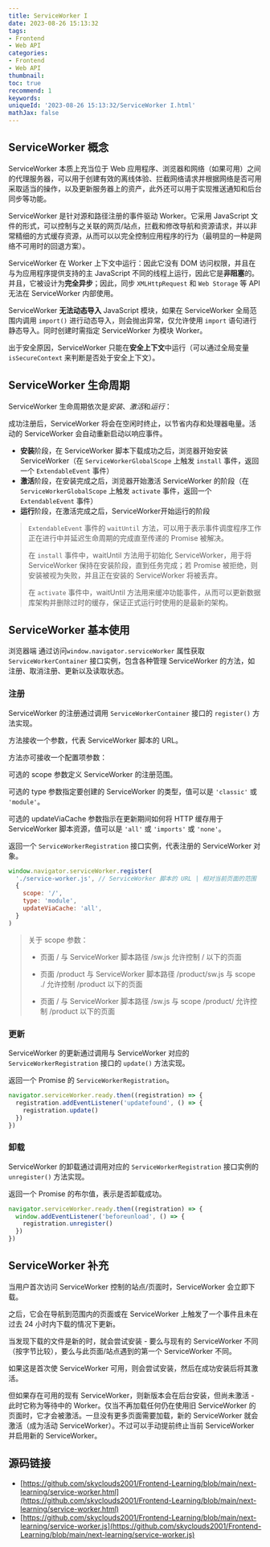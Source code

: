 ```yaml
---
title: ServiceWorker I
date: 2023-08-26 15:13:32
tags:
- Frontend
- Web API
categories:
- Frontend
- Web API
thumbnail: 
toc: true
recommend: 1
keywords: 
uniqueId: '2023-08-26 15:13:32/ServiceWorker I.html'
mathJax: false
---
```


## ServiceWorker 概念

ServiceWorker 本质上充当位于 Web 应用程序、浏览器和网络（如果可用）之间的代理服务器，可以用于创建有效的离线体验、拦截网络请求并根据网络是否可用采取适当的操作，以及更新服务器上的资产，此外还可以用于实现推送通知和后台同步等功能。

ServiceWorker 是针对源和路径注册的事件驱动 Worker。它采用 JavaScript 文件的形式，可以控制与之关联的网页/站点，拦截和修改导航和资源请求，并以非常精细的方式缓存资源，从而可以以完全控制应用程序的行为（最明显的一种是网络不可用时的回退方案）。

ServiceWorker 在 Worker 上下文中运行：因此它没有 DOM 访问权限，并且在与为应用程序提供支持的主 JavaScript 不同的线程上运行，因此它是**非阻塞**的。并且，它被设计为**完全异步**；因此，同步 `XMLHttpRequest` 和 `Web Storage` 等 API 无法在 ServiceWorker 内部使用。

ServiceWorker **无法动态导入** JavaScript 模块，如果在 ServiceWorker 全局范围内调用 `import()` 进行动态导入，则会抛出异常，仅允许使用 `import` 语句进行静态导入。同时创建时需指定 ServiceWorker 为模块 Worker。

出于安全原因，ServiceWorker 只能在**安全上下文**中运行（可以通过全局变量 `isSecureContext` 来判断是否处于安全上下文）。

## ServiceWorker 生命周期

ServiceWorker 生命周期依次是*安装*、*激活*和*运行*：

成功注册后，ServiceWorker 将会在空闲时终止，以节省内存和处理器电量。活动的 ServiceWorker 会自动重新启动以响应事件。

* **安装**阶段，在 ServiceWorker 脚本下载成功之后，浏览器开始安装 ServiceWorker（在 `ServiceWorkerGlobalScope` 上触发 `install` 事件，返回一个 `ExtendableEvent` 事件）
* **激活**阶段，在安装完成之后，浏览器开始激活 ServiceWorker 的阶段（在 `ServiceWorkerGlobalScope` 上触发 `activate` 事件，返回一个 `ExtendableEvent` 事件）
* **运行**阶段，在激活完成之后，ServiceWorker开始运行的阶段

> `ExtendableEvent` 事件的 `waitUntil` 方法，可以用于表示事件调度程序工作正在进行中并延迟生命周期的完成直至传递的 Promise 被解决。
>
> 在 `install` 事件中，waitUntil 方法用于初始化 ServiceWorker，用于将 ServiceWorker 保持在安装阶段，直到任务完成；若 Promise 被拒绝，则安装被视为失败，并且正在安装的 ServiceWorker 将被丢弃。
>
> 在 `activate` 事件中，waitUntil 方法用来缓冲功能事件，从而可以更新数据库架构并删除过时的缓存，保证正式运行时使用的是最新的架构。

## ServiceWorker 基本使用

浏览器端 通过访问`window.navigator.serviceWorker` 属性获取 `ServiceWorkerContainer` 接口实例，包含各种管理 ServiceWorker 的方法，如注册、取消注册、更新以及读取状态。

### 注册

ServiceWorker 的注册通过调用 `ServiceWorkerContainer` 接口的 `register()` 方法实现。

方法接收一个参数，代表 ServiceWorker 脚本的 URL。

方法亦可接收一个配置项参数：

可选的 scope 参数定义 ServiceWorker 的注册范围。

可选的 type 参数指定要创建的 ServiceWorker 的类型，值可以是 `'classic'` 或 `'module'`。

可选的 updateViaCache 参数指示在更新期间如何将 HTTP 缓存用于 ServiceWorker 脚本资源，值可以是 `'all'` 或 `'imports'` 或 `'none'`。

返回一个 `ServiceWorkerRegistration` 接口实例，代表注册的 ServiceWorker 对象。

```js
window.navigator.serviceWorker.register(
  './service-worker.js', // ServiceWorker 脚本的 URL | 相对当前页面的范围
  {
    scope: '/',
    type: 'module',
    updateViaCache: 'all',
  }
)
```

> 关于 scope 参数：
>
> * 页面 / 与 ServiceWorker 脚本路径 /sw.js 允许控制 / 以下的页面
>
> * 页面 /product 与 ServiceWorker 脚本路径 /product/sw.js 与 scope ./ 允许控制 /product 以下的页面
>
> * 页面 / 与 ServiceWorker 脚本路径 /sw.js 与 scope /product/ 允许控制 /product 以下的页面

### 更新

ServiceWorker 的更新通过调用与 ServiceWorker 对应的 `ServiceWorkerRegistration` 接口的 `update()` 方法实现。

返回一个 Promise 的 `ServiceWorkerRegistration`。

```js
navigator.serviceWorker.ready.then((registration) => {
  registration.addEventListener('updatefound', () => {
    registration.update()
  })
})
```

### 卸载

ServiceWorker 的卸载通过调用对应的 `ServiceWorkerRegistration` 接口实例的 `unregister()` 方法实现。

返回一个 Promise 的布尔值，表示是否卸载成功。

```js
navigator.serviceWorker.ready.then((registration) => {
  window.addEventListener('beforeunload', () => {
    registration.unregister()
  })
})
```

## ServiceWorker 补充

当用户首次访问 ServiceWorker 控制的站点/页面时，ServiceWorker 会立即下载。

之后，它会在导航到范围内的页面或在 ServiceWorker 上触发了一个事件且未在过去 24 小时内下载的情况下更新。

当发现下载的文件是新的时，就会尝试安装 - 要么与现有的 ServiceWorker 不同（按字节比较），要么与此页面/站点遇到的第一个 ServiceWorker 不同。

如果这是首次使 ServiceWorker 可用，则会尝试安装，然后在成功安装后将其激活。

但如果存在可用的现有 ServiceWorker，则新版本会在后台安装，但尚未激活 - 此时它称为等待中的 Worker。仅当不再加载任何仍在使用旧 ServiceWorker 的页面时，它才会被激活。一旦没有更多页面需要加载，新的 ServiceWorker 就会激活（成为活动 ServiceWorker）。不过可以手动提前终止当前 ServiceWorker 并启用新的 ServiceWorker。

## 源码链接

* [https://github.com/skyclouds2001/Frontend-Learning/blob/main/next-learning/service-worker.html](https://github.com/skyclouds2001/Frontend-Learning/blob/main/next-learning/service-worker.html)
* [https://github.com/skyclouds2001/Frontend-Learning/blob/main/next-learning/service-worker.js](https://github.com/skyclouds2001/Frontend-Learning/blob/main/next-learning/service-worker.js)
